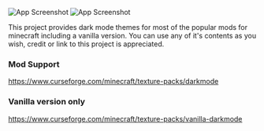 ![App Screenshot](https://i.imgur.com/fmW2wEZ.png)
![App Screenshot](https://i.imgur.com/Dj5f4Mb.png)

This project provides dark mode themes for most of the popular mods for minecraft including a vanilla version. You can use any of it's contents as you wish, credit or link to this project is appreciated.

### Mod Support
https://www.curseforge.com/minecraft/texture-packs/darkmode
### Vanilla version only
https://www.curseforge.com/minecraft/texture-packs/vanilla-darkmode
